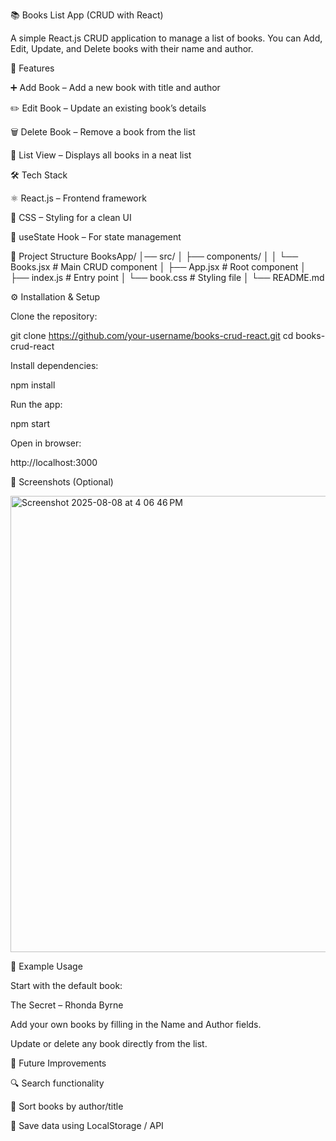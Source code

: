 📚 Books List App (CRUD with React)

A simple React.js CRUD application to manage a list of books.
You can Add, Edit, Update, and Delete books with their name and author.

🚀 Features

➕ Add Book – Add a new book with title and author

✏️ Edit Book – Update an existing book’s details

🗑️ Delete Book – Remove a book from the list

📜 List View – Displays all books in a neat list

🛠️ Tech Stack

⚛️ React.js – Frontend framework

🎨 CSS – Styling for a clean UI

🔄 useState Hook – For state management

📂 Project Structure
BooksApp/
│── src/
│   ├── components/
│   │   └── Books.jsx     # Main CRUD component
│   ├── App.jsx           # Root component
│   ├── index.js          # Entry point
│   └── book.css          # Styling file
│
└── README.md

⚙️ Installation & Setup

Clone the repository:

git clone https://github.com/your-username/books-crud-react.git
cd books-crud-react


Install dependencies:

npm install


Run the app:

npm start


Open in browser:

http://localhost:3000

📸 Screenshots (Optional)

<img width="764" height="730" alt="Screenshot 2025-08-08 at 4 06 46 PM" src="https://github.com/user-attachments/assets/f827367f-977c-4e0d-8c53-0cce215beb49" />



📝 Example Usage

Start with the default book:

The Secret – Rhonda Byrne


Add your own books by filling in the Name and Author fields.

Update or delete any book directly from the list.

🌟 Future Improvements

🔍 Search functionality

📌 Sort books by author/title

💾 Save data using LocalStorage / API
